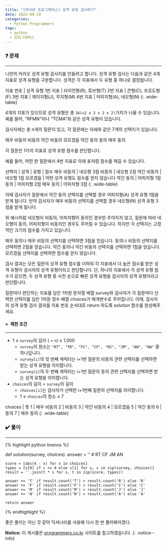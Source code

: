 ```yaml
---
title: "[파이썬 프로그래머스] 성격 유형 검사하기"
date: 2022-09-19
categories:
  - Python Programmers
tags:
  - python
  - 프로그래머스
---
```


### ❓ 문제

---

나만의 카카오 성격 유형 검사지를 만들려고 합니다.
성격 유형 검사는 다음과 같은 4개 지표로 성격 유형을 구분합니다. 성격은 각 지표에서 두 유형 중 하나로 결정됩니다.

지표 번호 | 성격 유형
1번 지표 | 라이언형(R), 튜브형(T)
2번 지표 | 콘형(C), 프로도형(F)
3번 지표 | 제이지형(J), 무지형(M)
4번 지표 | 어피치형(A), 네오형(N)
{: .wide-table}

4개의 지표가 있으므로 성격 유형은 총 `16(=2 x 2 x 2 x 2)`가지가 나올 수 있습니다. 예를 들어, "RFMN"이나 "TCMA"와 같은 성격 유형이 있습니다.

검사지에는 총 n개의 질문이 있고, 각 질문에는 아래와 같은 7개의 선택지가 있습니다.

매우 비동의
비동의
약간 비동의
모르겠음
약간 동의
동의
매우 동의

각 질문은 1가지 지표로 성격 유형 점수를 판단합니다.

예를 들어, 어떤 한 질문에서 4번 지표로 아래 표처럼 점수를 매길 수 있습니다.

선택지 | 성격 | 유형 | 점수
매우 비동의 | 네오형 3점
비동의 | 네오형 2점
약간 비동의 | 네오형 1점
모르겠음 | 어떤 성격 유형도 점수를 얻지 않습니다
약간 동의 | 어피치형 1점
동의 | 어피치형 2점
매우 동의 | 어피치형 3점
{: .wide-table}

이때 검사자가 질문에서 약간 동의 선택지를 선택할 경우 어피치형(A) 성격 유형 1점을 받게 됩니다. 만약 검사자가 매우 비동의 선택지를 선택할 경우 네오형(N) 성격 유형 3점을 받게 됩니다.

위 예시처럼 네오형이 비동의, 어피치형이 동의인 경우만 주어지지 않고, 질문에 따라 네오형이 동의, 어피치형이 비동의인 경우도 주어질 수 있습니다.
하지만 각 선택지는 고정적인 크기의 점수를 가지고 있습니다.

매우 동의나 매우 비동의 선택지를 선택하면 3점을 얻습니다.
동의나 비동의 선택지를 선택하면 2점을 얻습니다.
약간 동의나 약간 비동의 선택지를 선택하면 1점을 얻습니다.
모르겠음 선택지를 선택하면 점수를 얻지 않습니다.

검사 결과는 모든 질문의 성격 유형 점수를 더하여 각 지표에서 더 높은 점수를 받은 성격 유형이 검사자의 성격 유형이라고 판단합니다.
단, 하나의 지표에서 각 성격 유형 점수가 같으면, 두 성격 유형 중 사전 순으로 빠른 성격 유형을 검사자의 성격 유형이라고 판단합니다.

질문마다 판단하는 지표를 담은 1차원 문자열 배열 survey와 검사자가 각 질문마다 선택한 선택지를 담은 1차원 정수 배열 choices가 매개변수로 주어집니다.
이때, 검사자의 성격 유형 검사 결과를 지표 번호 순서대로 return 하도록 solution 함수를 완성해주세요.


#### > &nbsp;제한 조건

---

- 1 ≤ `survey`의 길이 ( = `n`) ≤ 1,000
  - `survey`의 원소는 `"RT", "TR", "FC", "CF", "MJ", "JM", "AN", "NA"` 중 하나입니다.
  - `survey[i]`의 첫 번째 캐릭터는 i+1번 질문의 비동의 관련 선택지를 선택하면 받는 성격 유형을 의미합니다.
  - `survey[i]`의 두 번째 캐릭터는 i+1번 질문의 동의 관련 선택지를 선택하면 받는 성격 유형을 의미합니다.
- `choices`의 길이 = `survey`의 길이
  - `choices[i]`는 검사자가 선택한 i+1번째 질문의 선택지를 의미합니다.
  - 1 ≤ `choices`의 원소 ≤ 7

choices | 뜻
1 | 매우 비동의
2 | 비동의
3 | 약간 비동의
4 | 모르겠음
5 | 약간 동의
6 | 동의
7 | 매우 동의
{: .wide-table}


### ✔️ 풀이

---

{% highlight python linenos %}

def solution(survey, choices):
    answer = '' # RT CF JM AN
    
    score = [abs(4 - x) for x in choices]
    types = [s[0] if c <= 4 else s[1] for s, c in zip(survey, choices)]
    result = ''.join(t * s for s, t in zip(score, types))
    
    answer += 'T' if result.count('T') > result.count('R') else 'R'
    answer += 'F' if result.count('F') > result.count('C') else 'C'
    answer += 'M' if result.count('M') > result.count('J') else 'J'
    answer += 'N' if result.count('N') > result.count('A') else 'A'
    
    return answer

{% endhighlight %}

좋은 풀이는 아닌 것 같아 딕셔너리를 사용해 다시 한 번 풀어봐야겠다.


**Notice:** 이 게시물은 [programmers.co.kr](https://programmers.co.kr/learn/courses/30/lessons/118666) 사이트를 참고하였습니다.
{: .notice--info}
